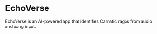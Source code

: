 # EchoVerse
EchoVerse is an AI-powered app that identifies Carnatic ragas from audio and song input.
